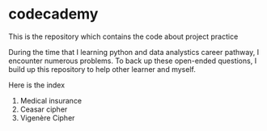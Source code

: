 # codecademy
This is the repository which contains the code about project practice

During the time that I learning python and data analystics career pathway, I encounter numerous problems. To back up these open-ended questions, I build up this repository to help other learner and myself.

Here is the index
1. Medical insurance
2. Ceasar cipher
3. Vigenère Cipher
